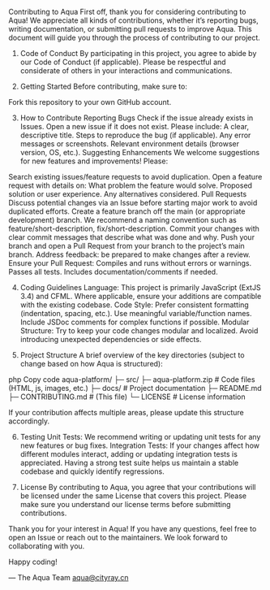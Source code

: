Contributing to Aqua
First off, thank you for considering contributing to Aqua! We appreciate all kinds of contributions, whether it’s reporting bugs, writing documentation, or submitting pull requests to improve Aqua. This document will guide you through the process of contributing to our project.

1. Code of Conduct
By participating in this project, you agree to abide by our Code of Conduct (if applicable).
Please be respectful and considerate of others in your interactions and communications.

2. Getting Started
Before contributing, make sure to:

Fork this repository to your own GitHub account.

3. How to Contribute
Reporting Bugs
Check if the issue already exists in Issues.
Open a new issue if it does not exist. Please include:
A clear, descriptive title.
Steps to reproduce the bug (if applicable).
Any error messages or screenshots.
Relevant environment details (browser version, OS, etc.).
Suggesting Enhancements
We welcome suggestions for new features and improvements! Please:

Search existing issues/feature requests to avoid duplication.
Open a feature request with details on:
What problem the feature would solve.
Proposed solution or user experience.
Any alternatives considered.
Pull Requests
Discuss potential changes via an Issue before starting major work to avoid duplicated efforts.
Create a feature branch off the main (or appropriate development) branch. We recommend a naming convention such as feature/short-description, fix/short-description.
Commit your changes with clear commit messages that describe what was done and why.
Push your branch and open a Pull Request from your branch to the project’s main branch.
Address feedback: be prepared to make changes after a review.
Ensure your Pull Request:
Compiles and runs without errors or warnings.
Passes all tests.
Includes documentation/comments if needed.

4. Coding Guidelines
Language: This project is primarily JavaScript (ExtJS 3.4) and CFML. Where applicable, ensure your additions are compatible with the existing codebase.
Code Style:
Prefer consistent formatting (indentation, spacing, etc.).
Use meaningful variable/function names.
Include JSDoc comments for complex functions if possible.
Modular Structure: Try to keep your code changes modular and localized. Avoid introducing unexpected dependencies or side effects.

5. Project Structure
A brief overview of the key directories (subject to change based on how Aqua is structured):

php
Copy code
aqua-platform/
├─ src/
├─ aqua-platform.zip # Code files (HTML, js, images, etc.)
├─ docs/             # Project documentation
├─ README.md
├─ CONTRIBUTING.md   # (This file)
└─ LICENSE           # License information

If your contribution affects multiple areas, please update this structure accordingly.

6. Testing
Unit Tests: We recommend writing or updating unit tests for any new features or bug fixes.
Integration Tests: If your changes affect how different modules interact, adding or updating integration tests is appreciated.
Having a strong test suite helps us maintain a stable codebase and quickly identify regressions.

7. License
By contributing to Aqua, you agree that your contributions will be licensed under the same License that covers this project.
Please make sure you understand our license terms before submitting contributions.

Thank you for your interest in Aqua!
If you have any questions, feel free to open an Issue or reach out to the maintainers. We look forward to collaborating with you.

Happy coding!

— The Aqua Team 
aqua@cityray.cn
